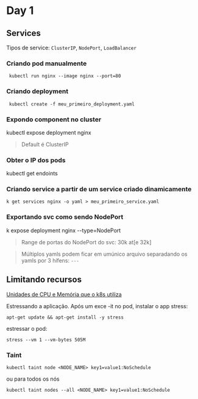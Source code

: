 # Day 1

## Services

Tipos de service: `ClusterIP`, `NodePort`, `LoadBalancer`

### Criando pod manualmente
```
 kubectl run nginx --image nginx --port=80
```

### Criando deployment
```
 kubectl create -f meu_primeiro_deployment.yaml
```

### Expondo component no cluster
kubectl expose deployment nginx

>Default é ClusterIP


### Obter o IP dos pods
kubectl get endoints

### Criando service a partir de um service criado dinamicamente
```
k get services nginx -o yaml > meu_primeiro_service.yaml
```

### Exportando svc como sendo NodePort
k expose deployment nginx --type=NodePort


> Range de portas do NodePort do svc: 30k at[e 32k]

> Múltiplos yamls podem ficar em umúnico arquivo separadando os yamls por 3 hífens: `---`

## Limitando recursos

[Unidades de CPU e Memória que o k8s utiliza](https://kubernetes.io/docs/concepts/configuration/manage-resources-containers/#resource-units-in-kubernetes)


Estressando a aplicação. Após um exce -it no pod, instalar o app stress:
```
apt-get update && apt-get install -y stress
```

estressar o pod:

```
stress --vm 1 --vm-bytes 505M 
```


### Taint
```
kubectl taint node <NODE_NAME> key1=value1:NoSchedule
```

ou para todos os nós

```
kubectl taint nodes --all <NODE_NAME> key1=value1:NoSchedule
```